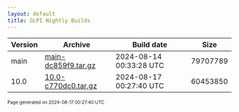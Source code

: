 ```yaml
---
layout: default
title: GLPI Nightly Builds
---
```


Version|Archive|Build date|Size
---|---|---|---
main|[main-dc859f9.tar.gz](main-dc859f9.tar.gz)|2024-08-14 00:33:28 UTC|79707789
10.0|[10.0-c770dc0.tar.gz](10.0-c770dc0.tar.gz)|2024-08-17 00:27:40 UTC|60453850

<font size="1">Page generated on 2024-08-17 00:27:40 UTC</font>

